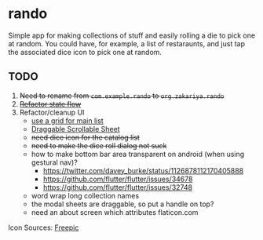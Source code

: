 # rando

Simple app for making collections of stuff and easily rolling a die to pick one at random. You could have, for example, a list of restaraunts, and just tap the associated dice icon to pick one at random.

## TODO

1) ~~Need to rename from `com.example.rando` to `org.zakariya.rando`~~
2) ~~[Refactor state flow](https://flutter.dev/docs/development/data-and-backend/state-mgmt/simple)~~
3) Refactor/cleanup UI
    - [use a grid for main list](https://flutter.dev/docs/cookbook/lists/grid-lists)
    - [Draggable Scrollable Sheet](https://medium.com/flutter-community/useful-flutter-widget-draggablescrollablesheet-know-it-all-e5cc6c48528e)
    - ~~need dice icon for the catalog list~~
    - ~~need to make the dice roll dialog not suck~~
    - how to make bottom bar area transparent on android (when using gestural nav)?
        - https://twitter.com/davey_burke/status/1126878112170405888
        - https://github.com/flutter/flutter/issues/34678
        - https://github.com/flutter/flutter/issues/32748
    - word wrap long collection names
    - the modal sheets are draggable, so put a handle on top?
    - need an about screen which attributes flaticon.com

Icon Sources:
    [Freepic](https://www.flaticon.com/authors/freepik)
